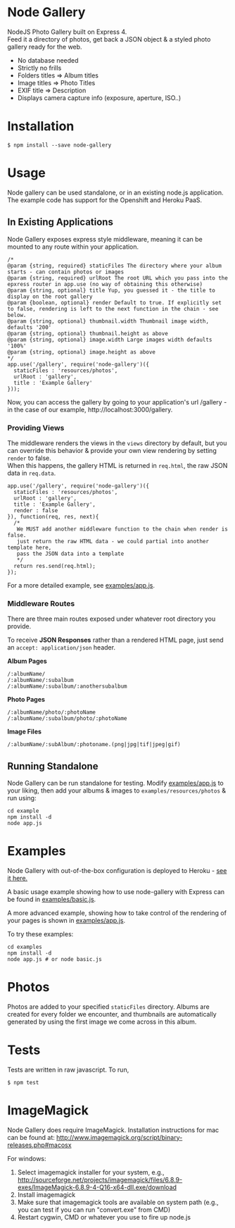 Node Gallery
============

NodeJS Photo Gallery built on Express 4.  
Feed it a directory of photos, get back a JSON object & a styled photo gallery ready for the web.  

* No database needed
* Strictly no frills
* Folders titles => Album titles
* Image titles => Photo Titles
* EXIF title => Description
* Displays camera capture info (exposure, aperture, ISO..)

Installation
============

    $ npm install --save node-gallery
    
Usage    
=====
Node gallery can be used standalone, or in an existing node.js application. The example code has support for the Openshift and Heroku PaaS. 

## In Existing Applications
Node Gallery exposes express style middleware, meaning it can be mounted to any route within your application.

    /*
    @param {string, required} staticFiles The directory where your album starts - can contain photos or images
    @param {string, required} urlRoot The root URL which you pass into the epxress router in app.use (no way of obtaining this otherwise)
    @param {string, optional} title Yup, you guessed it - the title to display on the root gallery
    @param {boolean, optional} render Default to true. If explicitly set to false, rendering is left to the next function in the chain - see below. 
    @param {string, optional} thumbnail.width Thumbnail image width, defaults '200'
    @param {string, optional} thumbnail.height as above
    @param {string, optional} image.width Large images width defaults '100%'
    @param {string, optional} image.height as above
    */
    app.use('/gallery', require('node-gallery')({
      staticFiles : 'resources/photos',
      urlRoot : 'gallery', 
      title : 'Example Gallery'
    }));

Now, you can access the gallery by going to your application's url /gallery - in the case of our example, http://localhost:3000/gallery. 

### Providing Views
The middleware renders the views in the `views` directory by default, but you can override this behavior & provide your own view rendering by setting `render` to false.  
When this happens, the gallery HTML is returned in `req.html`, the raw JSON data in `req.data`. 

    app.use('/gallery', require('node-gallery')({
      staticFiles : 'resources/photos',
      urlRoot : 'gallery', 
      title : 'Example Gallery',
      render : false
    }), function(req, res, next){
      /*
       We MUST add another middleware function to the chain when render is false. 
       just return the raw HTML data - we could partial into another template here,
       pass the JSON data into a template
       */
      return res.send(req.html);
    });


For a more detailed example, see [examples/app.js](examples/app.js).


### Middleware Routes
There are three main routes exposed under whatever root directory you provide.  
  
To receive **JSON Responses** rather than a rendered HTML page, just send an `accept: application/json` header. 

**Album Pages**  

    /:albumName/      
    /:albumName/:subalbum  
    /:albumName/:subalbum/:anothersubalbum  


**Photo Pages**  
    
    /:albumName/photo/:photoName
    /:albumName/:subalbum/photo/:photoName
    
**Image Files**  
    
    /:albumName/:subAlbum/:photoname.(png|jpg|tif|jpeg|gif)
    
## Running Standalone
Node Gallery can be run standalone for testing.
Modify [examples/app.js](examples/app.js) to your liking, then add your albums & images to `examples/resources/photos` & run using:
    
	cd example
	npm install -d 
	node app.js
	

Examples
===================
Node Gallery with out-of-the-box configuration is deployed to Heroku - [see it here.](http://nodegallery.herokuapp.com/gallery)  

A basic usage example showing how to use node-gallery with Express can be found in [examples/basic.js](examples/basic.js).  
  
A more advanced example, showing how to take control of the rendering of your pages is shown in [examples/app.js](examples/app.js).  
  
To try these examples:
    
    cd examples
    npm install -d
    node app.js # or node basic.js
    

Photos
===================
Photos are added to your specified `staticFiles` directory. Albums are created for every folder we encounter, and thumbnails are automatically generated by using the first image we come across in this album.  

Tests
============
Tests are written in raw javascript. To run,

    $ npm test

ImageMagick
===========
Node Gallery does require ImageMagick. Installation instructions for mac can be found at: http://www.imagemagick.org/script/binary-releases.php#macosx  
  
For windows:

1. Select imagemagick installer for your system, e.g., http://sourceforge.net/projects/imagemagick/files/6.8.9-exes/ImageMagick-6.8.9-4-Q16-x64-dll.exe/download
2. Install imagemagick
3. Make sure that imagemagick tools are available on system path (e.g., you can test if you can run "convert.exe" from CMD)
4. Restart cygwin, CMD or whatever you use to fire up node.js
